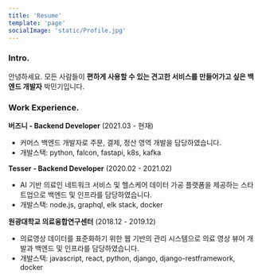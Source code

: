 ```yaml
---
title: 'Resume'
template: 'page'
socialImage: 'static/Profile.jpg'
---
```


### Intro.

안녕하세요. 모든 사람들이 **편하게 사용할 수 있는 견고한 서비스를 만들어가고 싶은 백엔드 개발자** 박민기입니다.

### Work Experience.

**버즈니 - Backend Developer** (2021.03 - 현재)

- 커머스 백엔드 개발자로 주문, 결제, 정산 영역 개발을 담당하였습니다.
- 개발스택: python, falcon, fastapi, k8s, kafka

**Tesser - Backend Developer** (2020.02 - 2021.02)

- AI 기반 의료인 네트워크 서비스 및 헬스케어 데이터 가공 플랫폼을 제공하는 스타트업으로 백엔드 및 인프라를 담당하였습니다.
- 개발스택: node.js, graphql, elk stack, docker

**원광대학교 의료융합연구센터** (2018.12 - 2019.12)

- 의료영상 데이터를 표준화하기 위한 웹 기반의 관리 시스템으로 의료 영상 뷰어 개발과 백엔드 및 인프라를 담당하였습니다.
- 개발스택: javascript, react, python, django, django-restframework, docker
